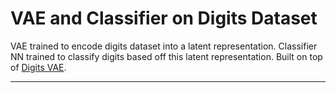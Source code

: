 # VAE and Classifier on Digits Dataset

VAE trained to encode digits dataset into a latent representation. Classifier NN trained to classify digits based off this latent representation. Built on top of [Digits VAE](https://jax-ai-stack.readthedocs.io/en/latest/digits_vae.html).

---
